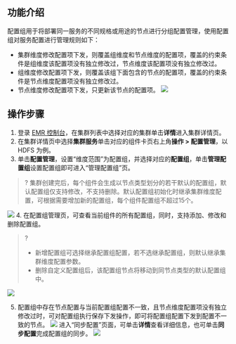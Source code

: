 ## 功能介绍
配置组用于将部署同一服务的不同规格或用途的节点进行分组配置管理，使用配置组对服务配置进行管理规则如下：
- 集群维度修改配置项下发，则覆盖组维度和节点维度的配置项，覆盖的约束条件是组维度该配置项没有独立修改过，节点维度该配置项没有独立修改过。
- 组维度修改配置项下发，则覆盖该组下面包含的节点的配置项，覆盖的约束条件是节点维度配置项没有独立修改过。
- 节点维度修改配置项下发，只更新该节点的配置项。
![](https://qcloudimg.tencent-cloud.cn/raw/c4a5b961c3f417c568867a14e25cfd14.png)

## 操作步骤
1. 登录 [EMR 控制台](https://console.cloud.tencent.com/emr)，在集群列表中选择对应的集群单击**详情**进入集群详情页。
2. 在集群详情页中选择**集群服务**单击对应的组件卡页右上角**操作 > 配置管理**，以 HDFS 为例。
3. 单击**配置管理**，设置“维度范围”为配置组，并选择对应的**配置组**，单击**管理配置组**设置配置组即可进入“管理配置组”页。
>? 集群创建完后，每个组件会生成以节点类型划分的若干默认的配置组，默认配置组仅支持修改，不支持删除。默认配置组初始化时继承集群维度配置，可根据需要增加新的配置组，每个组件配置组不超过15个。
>
![](https://qcloudimg.tencent-cloud.cn/raw/97920f34cc40fe41b0cb10d04166f26e.png)
4. 在配置组管理页，可查看当前组件的所有配置组，同时，支持添加、修改和删除配置组。
>? 
>- 新增配置组可选择继承配置组配置，若不选继承配置组，则默认继承集群维度配置参数。
>- 删除自定义配置组后，该配置组节点将移动到同节点类型的默认配置组中。
>
![](https://qcloudimg.tencent-cloud.cn/raw/b83a1a0b95cd7fef464044b46504ba74.png)

5. 配置组中存在节点配置与当前配置组配置不一致，且节点维度配置项没有独立修改过时，可对配置组执行保存下发操作，即可将配置组配置下发到配置不一致的节点。
![](https://main.qcloudimg.com/raw/a1003f3f095bffb778c0b799281035bc.png)
进入“同步配置”页面，可单击**详情**查看详细信息，也可单击**同步配置**完成配置组的同步。
![](https://main.qcloudimg.com/raw/6f524a040d43825a031d9c5fc700c34f.png)
